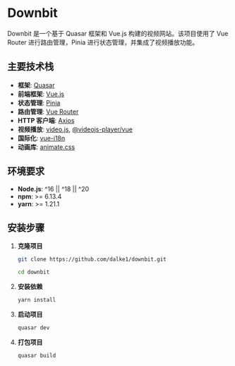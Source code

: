 # Downbit

Downbit 是一个基于 Quasar 框架和 Vue.js 构建的视频网站。该项目使用了 Vue Router 进行路由管理，Pinia 进行状态管理，并集成了视频播放功能。

## 主要技术栈

- **框架**: [Quasar](https://quasar.dev/)
- **前端框架**: [Vue.js](https://vuejs.org/)
- **状态管理**: [Pinia](https://pinia.vuejs.org/)
- **路由管理**: [Vue Router](https://router.vuejs.org/)
- **HTTP 客户端**: [Axios](https://axios-http.com/)
- **视频播放**: [video.js](https://videojs.com/), [@videojs-player/vue](https://github.com/surmon-china/vue-video-player)
- **国际化**: [vue-i18n](https://kazupon.github.io/vue-i18n/)
- **动画库**: [animate.css](https://animate.style/)

## 环境要求

- **Node.js**: ^16 || ^18 || ^20
- **npm**: >= 6.13.4
- **yarn**: >= 1.21.1

## 安装步骤

1. **克隆项目**

   ```bash
   git clone https://github.com/dalke1/downbit.git

   cd downbit
   ```

2. **安装依赖**

    ```bash
    yarn install
    ```

3. **启动项目**

    ```bash
    quasar dev
    ```

4. **打包项目**

    ```bash
    quasar build
    ```
